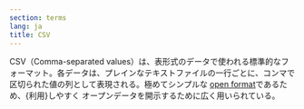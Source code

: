 ```yaml
---
section: terms
lang: ja
title: CSV
---
```

CSV（Comma-separated values）は、表形式のデータで使われる標準的なフォーマット。各データは、プレインなテキストファイルの一行ごとに、コンマで区切られた値の列として表現される。極めてシンプルな [open format](/glossary/en/terms/open-format/)であるため、{利用}しやすく オープンデータを開示するために広く用いられている。
